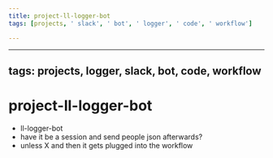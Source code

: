 ```yaml
---
title: project-ll-logger-bot
tags: [projects, ' slack', ' bot', ' logger', ' code', ' workflow']

---
```


---
tags: projects, logger, slack, bot, code, workflow
---

# project-ll-logger-bot

* ll-logger-bot
* have it be a session and send people json afterwards?
* unless X and then it gets plugged into the workflow